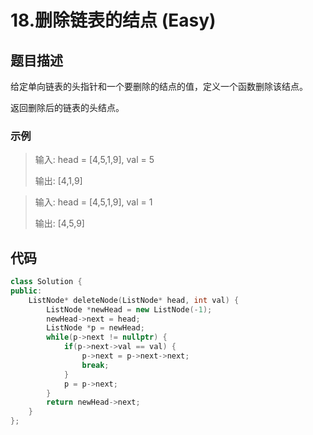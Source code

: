 # 18.删除链表的结点 (Easy)

## 题目描述

给定单向链表的头指针和一个要删除的结点的值，定义一个函数删除该结点。

返回删除后的链表的头结点。

### 示例

> 输入: head = [4,5,1,9], val = 5
> 
> 输出: [4,1,9]

> 输入: head = [4,5,1,9], val = 1
> 
> 输出: [4,5,9]

## 代码

```c++
class Solution {
public:
    ListNode* deleteNode(ListNode* head, int val) {
        ListNode *newHead = new ListNode(-1);
        newHead->next = head;
        ListNode *p = newHead;
        while(p->next != nullptr) {
            if(p->next->val == val) {
                p->next = p->next->next;
                break;
            }
            p = p->next;
        }
        return newHead->next;
    }
};
```
